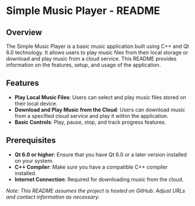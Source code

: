 # Simple Music Player - README

## Overview

The Simple Music Player is a basic music application built using C++ and Qt 6.0 technology. It allows users to play music files from their local storage or download and play music from a cloud service. This README provides information on the features, setup, and usage of the application.

## Features

- **Play Local Music Files**: Users can select and play music files stored on their local device.
- **Download and Play Music from the Cloud**: Users can download music from a specified cloud service and play it within the application.
- **Basic Controls**: Play, pause, stop, and track progress features.

## Prerequisites

- **Qt 6.0 or higher**: Ensure that you have Qt 6.0 or a later version installed on your system.
- **C++ Compiler**: Make sure you have a compatible C++ compiler installed.
- **Internet Connection**: Required for downloading music from the cloud.

*Note: This README assumes the project is hosted on GitHub. Adjust URLs and contact information as necessary.*
